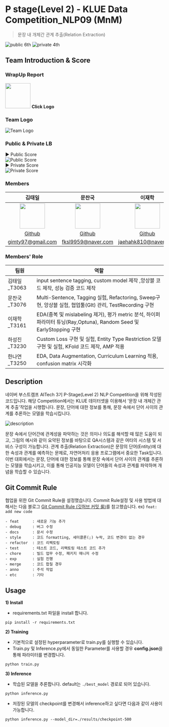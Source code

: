 # P stage(Level 2) - KLUE Data Competition_NLP09 (MnM)
> 문장 내 개체간 관계 추출(Relation Extraction)

![public 6th](https://img.shields.io/badge/PUBLIC-6th-red?style=plastic) ![private 4th](https://img.shields.io/badge/PRIVATE-4th-red?style=plastic)

## Team Introduction & Score

### **WrapUp Report**  

<a href="https://colorful-bug-b35.notion.site/NLP-9-MnM-Wrap-up-report-6d20d7353b7a4e11befe2096c8246f9e"><img src="https://upload.wikimedia.org/wikipedia/commons/4/45/Notion_app_logo.png" height=80 width=80px/></a>
**Click Logo**


### **Team Logo**  

![Team Logo](https://user-images.githubusercontent.com/46811558/162732068-7389c17e-afd5-48b0-a518-c37226416506.png)

### **Public & Private LB**
▶ Public Score  
![Public Score](https://s3.us-west-2.amazonaws.com/secure.notion-static.com/d7e276c3-20ac-45f9-ae99-2b2960c4da04/Untitled.png?X-Amz-Algorithm=AWS4-HMAC-SHA256&X-Amz-Content-Sha256=UNSIGNED-PAYLOAD&X-Amz-Credential=AKIAT73L2G45EIPT3X45%2F20220411%2Fus-west-2%2Fs3%2Faws4_request&X-Amz-Date=20220411T114401Z&X-Amz-Expires=86400&X-Amz-Signature=6d9c7b8c1f4c26e5bd0abc579d662194b57943f87eb44667e0e36f995cf8d42b&X-Amz-SignedHeaders=host&response-content-disposition=filename%20%3D%22Untitled.png%22&x-id=GetObject)  
▶ Private Score  
![Private Score](https://s3.us-west-2.amazonaws.com/secure.notion-static.com/c241d95b-aa67-4705-9fbd-f5d0e9717317/Untitled.png?X-Amz-Algorithm=AWS4-HMAC-SHA256&X-Amz-Content-Sha256=UNSIGNED-PAYLOAD&X-Amz-Credential=AKIAT73L2G45EIPT3X45%2F20220411%2Fus-west-2%2Fs3%2Faws4_request&X-Amz-Date=20220411T114433Z&X-Amz-Expires=86400&X-Amz-Signature=2c0752b2733d3578d64da7676badb4e89b9619d48a0a5fd9bbc483954008c659&X-Amz-SignedHeaders=host&response-content-disposition=filename%20%3D%22Untitled.png%22&x-id=GetObject)

### Members
김태일|문찬국|이재학|하성진|한나연|
:-:|:-:|:-:|:-:|:-:
<img src='https://user-images.githubusercontent.com/46811558/157460675-9ee90b62-7a39-4542-893d-00eafdb0fd95.jpg' height=80 width=80px></img>|<img src='https://user-images.githubusercontent.com/46811558/157460675-9ee90b62-7a39-4542-893d-00eafdb0fd95.jpg' height=80 width=80px></img>|<img src='https://user-images.githubusercontent.com/46811558/157460675-9ee90b62-7a39-4542-893d-00eafdb0fd95.jpg' height=80 width=80px></img>|<img src='https://user-images.githubusercontent.com/46811558/157460675-9ee90b62-7a39-4542-893d-00eafdb0fd95.jpg' height=80 width=80px></img>|<img src='https://user-images.githubusercontent.com/46811558/157460675-9ee90b62-7a39-4542-893d-00eafdb0fd95.jpg' height=80 width=80px></img>
[Github](https://github.com/detailTales)|[Github](https://github.com/nonegom)|[Github](https://github.com/wogkr810)|[Github](https://github.com/maxha97)|[Github](https://github.com/HanNayeoniee)
gimty97@gmail.com|fksl9959@naver.com |jaehahk810@naver.com|maxha97@naver.com |nayeon2.han@gmail.com  

### Members' Role
| 팀원 | 역할 | 
| --- | --- |
| 김태일_T3063 | input sentence tagging, custom model 제작 ,앙상블 코드 제작, 성능 검증 코드 제작 |
| 문찬국_T3076 | Multi-Sentence, Tagging 실험, Refactoring, Sweep구현, 앙상블 실험, 협업툴(GIt) 관리, TestRecording 구현 |
| 이재학_T3161 | EDA(중복 및 mislabeling 제거), 평가 metric 분석, 하이퍼 파라미터 튜닝(Ray,Optuna), Random Seed 및 EarlyStopping 구현 |
| 하성진_T3230 | Custom Loss 구현 및 실험,  Entity Type Restriction 모델 구현 및 실험, KFold 코드 제작, AMP 적용 |
| 한나연_T3250 | EDA, Data Augmentation, Curriculum Learning 적용, confusion matrix 시각화 |
  

## Description
네이버 부스트캠프 AITech 3기 P-Stage(Level 2) NLP Competition을 위해 작성된 코드입니다. 해당 Competition에서는 KLUE 데이터셋을 이용해서 '문장 내 개체간 관계 추출'작업을 시행합니다. 문장, 단어에 대한 정보를 통해, 문장 속에서 단어 사이의 관계를 추론하는 모델을 학습시킵니다.  

![description](https://user-images.githubusercontent.com/46811558/162737224-113bf211-e380-4109-9ed4-d511e3d13eba.png)

문장 속에서 단어간에 관계성을 파악하는 것은 의미나 의도를 해석할 때 많은 도움이 되고, 그림의 예시와 같이 요약된 정보를 바탕으로 QA시스템과 같은 여타의 시스템 및 서비스 구성이 가능합니다. 관계 추출(Relation Extraction)은 문장의 단어(Entity)에 대한 속성과 관계를 예측하는 문제로, 자연어처리 응용 프로그램에서 중요한 Task입니다. 이번 대회에서는 문장, 단어에 대한 정보를 통해 문장 속에서 단어 사이의 관계를 추론하는 모델을 학습시키고, 이를 통해 인공지능 모델이 단어들의 속성과 관계를 파악하며 개념을 학습할 수 있습니다.


## Git Commit Rule
협업을 위한 Git Commit Rule을 설정했습니다. Commit Rule설정 및 사용 방법에 대해서는 다음 블로그 [Git Commit Rule (깃허브 커밋 룰)](https://underflow101.tistory.com/31)를 참고했습니다. 
ex) `feat: add new code`

```
- feat      : 새로운 기능 추가
- debug     : 버그 수정
- docs      : 문서 수정
- style     : 코드 formatting, 세미콜론(;) 누락, 코드 변경이 없는 경우
- refactor  : 코드 리팩토링
- test      : 테스트 코드, 리팩토링 테스트 코드 추가
- chore     : 빌드 업무 수정, 패키지 매니저 수정
- exp       : 실험 진행
- merge     : 코드 합칠 경우
- anno      : 주석 작업
- etc       : 기타
```

## Usage
**1) Install**
- requirements.txt 파일을 install 합니다. 
```
pip install -r requirements.txt
```

**2) Training**
- 기본적으로 설정된 hyperparameter로 train.py를 실행할 수 있습니다.
- Train.py 및 Inference.py에서 동일한 Parameter를 사용할 경우 **config.json**을 통해 파라미터를 변경합니다. 
```
python train.py
```
**3) Inference**
- 학습된 모델을 추론합니다. default는 `./best_model` 경로로 되어 있습니다.
```
python inference.py
```
- 저장된 모델의 checkpoint를 변경해서 inference하고 싶다면 다음과 같이 사용이 가능합니다. 
```
python inference.py --model_dir=./results/checkpoint-500
```
